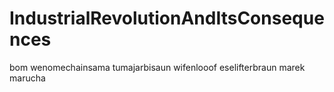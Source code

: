 # IndustrialRevolutionAndItsConsequences
bom
wenomechainsama tumajarbisaun wifenlooof eselifterbraun
marek marucha 
 